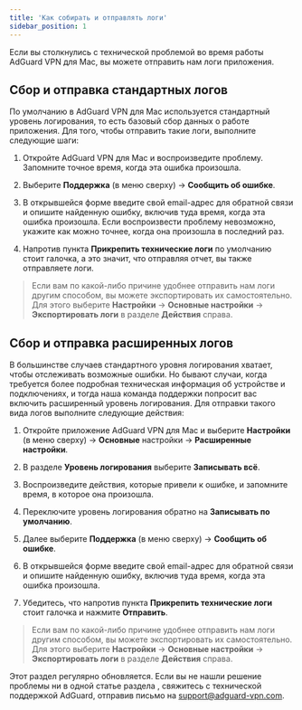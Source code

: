 ```yaml
---
title: 'Как собирать и отправлять логи'
sidebar_position: 1
---
```


Если вы столкнулись с технической проблемой во время работы AdGuard VPN для Mac, вы можете отправить нам логи приложения.

## Сбор и отправка стандартных логов

По умолчанию в AdGuard VPN для Mac используется стандартный уровень логирования, то есть базовый сбор данных о работе приложения. Для того, чтобы отправить такие логи, выполните следующие шаги:

1. Откройте AdGuard VPN для Mac и воспроизведите проблему. Запомните точное время, когда эта ошибка произошла.

2. Выберите **Поддержка** (в меню сверху) → **Сообщить об ошибке**.

3. В открывшейся форме введите свой email-адрес для обратной связи и опишите найденную ошибку, включив туда время, когда эта ошибка произошла. Если воспроизвести проблему невозможно, укажите как можно точнее, когда она произошла в последний раз.

4. Напротив пункта **Прикрепить технические логи** по умолчанию стоит галочка, а это значит, что отправляя отчет, вы также отправляете логи.
> Если вам по какой-либо причине удобнее отправить нам логи другим способом, вы можете экспортировать их самостоятельно. Для этого выберите **Настройки** → **Основные настройки** → **Экспортировать логи** в разделе **Действия** справа.

## Сбор и отправка расширенных логов

В большинстве случаев стандартного уровня логирования хватает, чтобы отслеживать возможные ошибки. Но бывают случаи, когда требуется более подробная техническая информация об устройстве и подключениях, и тогда наша команда поддержки попросит вас включить расширенный уровень логирования. Для отправки такого вида логов выполните следующие действия:

1. Откройте приложение AdGuard VPN для Mac и выберите **Настройки** (в меню сверху) → **Основные** настройки → **Расширенные настройки**.

2. В разделе **Уровень логирования** выберите **Записывать всё**.

3. Воспроизведите действия, которые привели к ошибке, и запомните время, в которое она произошла.

4. Переключите уровень логирования обратно на **Записывать по умолчанию**.

5. Далее выберите **Поддержка** (в меню сверху) → **Сообщить об ошибке**.

6. В открывшейся форме введите свой email-адрес для обратной связи и опишите найденную ошибку, включив туда время, когда эта ошибка произошла.

7. Убедитесь, что напротив пункта **Прикрепить технические логи** стоит галочка и нажмите **Отправить**.
> Если вам по какой-либо причине удобнее отправить нам логи другим способом, вы можете экспортировать их самостоятельно. Для этого выберите **Настройки** → **Основные настройки** → **Экспортировать логи** в разделе **Действия** справа.

Этот раздел регулярно обновляется. Если вы не нашли решение проблемы ни в одной статье раздела , свяжитесь с технической поддержкой AdGuard, отправив письмо на support@adguard-vpn.com.
